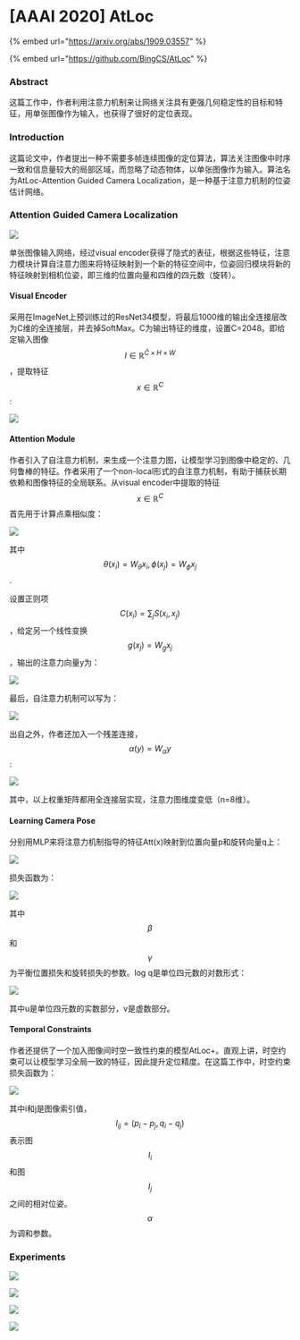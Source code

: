 # \[AAAI 2020] AtLoc

{% embed url="https://arxiv.org/abs/1909.03557" %}

{% embed url="https://github.com/BingCS/AtLoc" %}

### Abstract

这篇工作中，作者利用注意力机制来让网络关注具有更强几何稳定性的目标和特征，用单张图像作为输入，也获得了很好的定位表现。

### Introduction

这篇论文中，作者提出一种不需要多帧连续图像的定位算法，算法关注图像中时序一致和信息量较大的局部区域，而忽略了动态物体，以单张图像作为输入。算法名为AtLoc-Attention Guided Camera Localization，是一种基于注意力机制的位姿估计网络。

### Attention Guided Camera Localization

![](../../../.gitbook/assets/1622086082819.png)

单张图像输入网络，经过visual encoder获得了隐式的表征，根据这些特征，注意力模块计算自注意力图来将特征映射到一个新的特征空间中，位姿回归模块将新的特征映射到相机位姿，即三维的位置向量和四维的四元数（旋转）。

#### Visual Encoder

采用在ImageNet上预训练过的ResNet34模型，将最后1000维的输出全连接层改为C维的全连接层，并去掉SoftMax。C为输出特征的维度，设置C=2048。即给定输入图像$$I\in\mathbb{R}^{\hat{C}\times H\times W}$$，提取特征$$x\in \mathbb{R}^{C}$$:&#x20;

![](../../../.gitbook/assets/1622086497767.png)

#### Attention Module

作者引入了自注意力机制，来生成一个注意力图，让模型学习到图像中稳定的、几何鲁棒的特征。作者采用了一个non-local形式的自注意力机制，有助于捕获长期依赖和图像特征的全局联系。从visual encoder中提取的特征$$x\in \mathbb{R}^C$$首先用于计算点乘相似度：&#x20;

![](../../../.gitbook/assets/1622086761902.png)

其中$$\theta(x_i)=W_\theta x_i, \phi(x_j)=W_\phi x_j$$.&#x20;

设置正则项$$C(x_i)=\sum_j S(x_i,x_j)$$，给定另一个线性变换$$g(x_j)=W_g x_j$$，输出的注意力向量y为：&#x20;

![](../../../.gitbook/assets/1622087432228.png)

最后，自注意力机制可以写为：&#x20;

![](../../../.gitbook/assets/1622087484907.png)

出自之外，作者还加入一个残差连接，$$\alpha(y)=W_\alpha y$$:&#x20;

![](../../../.gitbook/assets/1622087535262.png)

其中，以上权重矩阵都用全连接层实现，注意力图维度变低（n=8维）。

#### Learning Camera Pose

分别用MLP来将注意力机制指导的特征Att(x)映射到位置向量p和旋转向量q上：&#x20;

![](../../../.gitbook/assets/1622087745591.png)

损失函数为：&#x20;

![](../../../.gitbook/assets/1622087856460.png)

其中$$\beta$$和$$\gamma$$为平衡位置损失和旋转损失的参数。log q是单位四元数的对数形式：&#x20;

![](../../../.gitbook/assets/1622088025068.png)

其中u是单位四元数的实数部分，v是虚数部分。

#### Temporal Constraints

作者还提供了一个加入图像间时空一致性约束的模型AtLoc+。直观上讲，时空约束可以让模型学习全局一致的特征，因此提升定位精度。在这篇工作中，时空约束损失函数为：&#x20;

![](../../../.gitbook/assets/1622095863393.png)

其中i和j是图像索引值，$$I_{ij}=(p_i-p_j,q_i-q_j)$$表示图$$I_i$$和图$$I_j$$之间的相对位姿。$$\alpha$$为调和参数。

### Experiments

![](../../../.gitbook/assets/1622096130546.png)

![](../../../.gitbook/assets/1622096146431.png)

![](../../../.gitbook/assets/1622096167273.png)

![](../../../.gitbook/assets/1622096253565.png)
